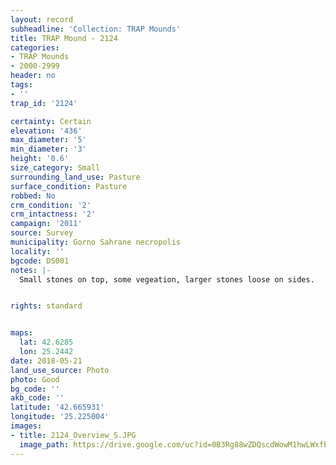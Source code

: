 ```yaml
---
layout: record
subheadline: 'Collection: TRAP Mounds'
title: TRAP Mound - 2124
categories:
- TRAP Mounds
- 2000-2999
header: no
tags:
- ''
trap_id: '2124'

certainty: Certain
elevation: '436'
max_diameter: '5'
min_diameter: '3'
height: '0.6'
size_category: Small
surrounding_land_use: Pasture
surface_condition: Pasture
robbed: No
crm_condition: '2'
crm_intactness: '2'
campaign: '2011'
source: Survey
municipality: Gorno Sahrane necropolis
locality: ''
bgcode: DS001
notes: |-
  Small stones on top, some vegeation, larger stones loose on sides.


rights: standard


maps:
  lat: 42.6285
  lon: 25.2442
date: 2018-05-21
land_use_source: Photo
photo: Good
bg_code: ''
akb_code: ''
latitude: '42.665931'
longitude: '25.225004'
images:
- title: 2124_Overview_S.JPG
  image_path: https://drive.google.com/uc?id=0B3Rg88wZDQscdWowM1hwLWxfbmM
---
```

